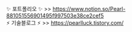 
✨ 포트폴리오 ✨ >> https://www.notion.so/Pearl-881051556901495f997503e38ce2cef5 <br>
⚡ 기술블로그 ⚡ >> https://pearlluck.tistory.com/
<!--
**vvspearlvvs/vvspearlvvs** is a ✨ _special_ ✨ repository because its `README.md` (this file) appears on your GitHub profile.

Here are some ideas to get you started:

- 🔭 I’m currently working on ...
- 🌱 I’m currently learning ...
- 👯 I’m looking to collaborate on ...
- 🤔 I’m looking for help with ...
- 💬 Ask me about ...
- 📫 How to reach me: ...
- 😄 Pronouns: ...
- ⚡ Fun fact: ...
-->
